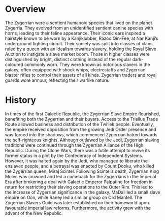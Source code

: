 # Overview

The Zygerrian were a sentient humanoid species that lived on the planet Zygerria.
They evolved from an unidentified sentient canine species with horns, leading to their feline appearance.
Their iconic ears inspired a hairstyle known to be worn by a Kanjiklubber, Razoo Qin-Fee, at Nar Kanji’s underground fighting circuit.
Their society was split into classes of clans, ruled by a queen with an idealism towards slavery, holding the Royal Slave Auction to instigate a slave market boom.
Those in higher classes were distinguished by bright, distinct clothing instead of the regular dark-coloured commonly worn.
They were known as notorious slavers in the galaxy, often equipped with shock whips, electrostaffs and Zygerrian blaster rifles to control their assets of all kinds.
Zygerrian traders and royal guards wore armour, reflecting their warlike nature.

# History

In times of the first Galactic Republic, the Zygerrian Slave Empire flourished, benefiting both the Zygerrian and their buyers.
Access to the Triellus Trade Route allowed business and distribution of the Twi’lek people.
Eventually, the empire received opposition from the growing Jedi Order presence and was forced into the shadows, which commenced Zygerrian hatred towards the self-righteous knights.
Although outlawed by the Jedi, Zygerrian slaving traditions were continued through the Zygerrian Alliance of the High Republic.
During the Clone Wars, there was a futile attempt to revive its former status in a plot by the Confederacy of Independent Systems.
However, it was halted again by the Jedi, who managed to liberate the enslaved people, and a betrayal was enacted by Count Dooku, who killed the Zygerrian queen, Miraj Scintel.
Following Scintel’s death, Zygerrian King Molec was crowned and led a comeback for the Zygerrians in the Imperial Era after brokering a deal with Galactic Emperor Palpatine for freedom in return for restricting their slaving operations to the Outer Rim.
This led to the increase of Zygerrian significance in the galaxy.
MaDall led a small slave empire on Oon, while Raney led a similar group on Ord Mantell.
The Zygerrian Slavers Guild was later established on their homeworld upon favourable imperial law reforms.
Furthermore, the activity grew with the advent of the New Republic.
